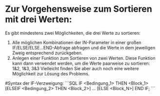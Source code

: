 # Zur Vorgehensweise zum Sortieren mit drei Werten:
Es gibt mindestens zwei Möglichkeiten, die drei Werte zu sortieren:
1.	Alle möglichen Kombinationen der IN-Parameter in einer großen IF/ELSE/ELSE…END-Abfrage abfragen und die Werte in dem jeweiligen Zweig entsprechend zurückgeben. 
2.	Anlegen einer Funktion zum Sortieren von zwei Werten. Diese Funktion kann dann verwendet werden, um die Werte paarweise zu sortieren: 1&2, 1&3, 3&3 
Vielleicht finden Sie aber auch noch eine weitere Möglichkeit zur Lösung des Problems.

#Syntax der IF-Verzweigung:
´´´SQL
IF <Bedingung_1> THEN <Block_1>
[ELSEIF <Bedingung_2> THEN <Block_2>]
...
[ELSE <Block_N>]
END IF;
´´´

